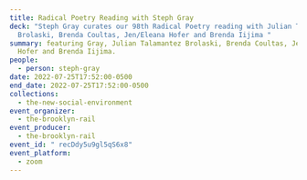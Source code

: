 ```yaml
---
title: Radical Poetry Reading with Steph Gray
deck: "Steph Gray curates our 98th Radical Poetry reading with Julian Talamantez
  Brolaski, Brenda Coultas, Jen/Eleana Hofer and Brenda Iijima "
summary: featuring Gray, Julian Talamantez Brolaski, Brenda Coultas, Jen/Eleana
  Hofer and Brenda Iijima.
people:
  - person: steph-gray
date: 2022-07-25T17:52:00-0500
end_date: 2022-07-25T17:52:00-0500
collections:
  - the-new-social-environment
event_organizer:
  - the-brooklyn-rail
event_producer:
  - the-brooklyn-rail
event_id: " recDdy5u9gl5qS6x8"
event_platform:
  - zoom
---
```


